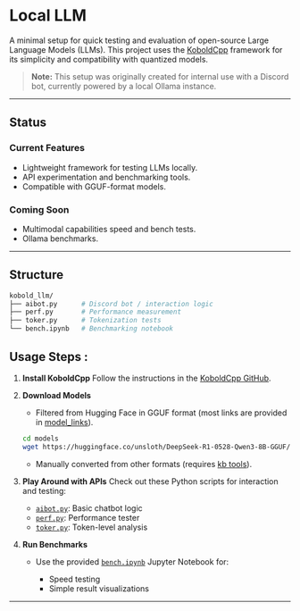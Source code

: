 # Local LLM 
A minimal setup for quick testing and evaluation of open-source Large Language Models (LLMs). This project uses the [KoboldCpp](https://github.com/LostRuins/koboldcpp?tab=readme-ov-file#linux-usage-precompiled-binary-recommended) framework for its simplicity and compatibility with quantized models.

> **Note:** This setup was originally created for internal use with a Discord bot, currently powered by a local Ollama instance.

---
## Status
### Current Features

* Lightweight framework for testing LLMs locally.
* API experimentation and benchmarking tools.
* Compatible with GGUF-format models.

### Coming Soon

* Multimodal capabilities speed and bench tests.
* Ollama benchmarks.

---

## Structure
```bash
kobold_llm/
├── aibot.py      # Discord bot / interaction logic
├── perf.py       # Performance measurement
├── toker.py      # Tokenization tests
└── bench.ipynb   # Benchmarking notebook
```


## Usage Steps :
1. **Install KoboldCpp**
   Follow the instructions in the [KoboldCpp GitHub](https://github.com/LostRuins/koboldcpp?tab=readme-ov-file#linux-usage-precompiled-binary-recommended).

2. **Download Models**

   * Filtered from Hugging Face in GGUF format (most links are provided in [model_links](/models/links.txt)).
   ```bash
   cd models
   wget https://huggingface.co/unsloth/DeepSeek-R1-0528-Qwen3-8B-GGUF/resolve/main/DeepSeek-R1-0528-Qwen3-8B-Q4_K_S.gguf
   ```
   * Manually converted from other formats (requires [kb tools](https://kcpptools.concedo.workers.dev/)). 

3. **Play Around with APIs**
   Check out these Python scripts for interaction and testing:

   * [`aibot.py`](/kobold_llm/aibot.py): Basic chatbot logic
   * [`perf.py`](/kobold_llm/perf.py): Performance tester
   * [`toker.py`](/kobold_llm/toker.py): Token-level analysis

4. **Run Benchmarks**

   * Use the provided [`bench.ipynb`](/kobold_llm/bench.ipynb) Jupyter Notebook for:

     * Speed testing
     * Simple result visualizations

---
